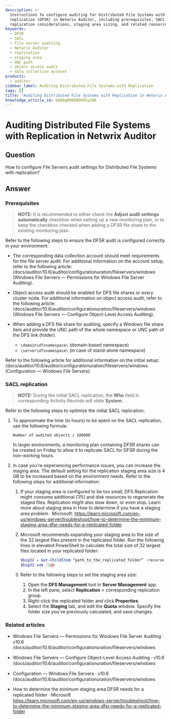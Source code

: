 ```yaml
---
description: >-
  Instructions to configure auditing for Distributed File Systems with
  replication (DFSR) in Netwrix Auditor, including prerequisites, SACL
  replication considerations, staging area sizing, and related resources.
keywords:
  - DFSR
  - SACL
  - file server auditing
  - Netwrix Auditor
  - replication
  - staging area
  - UNC path
  - object access audit
  - data collection account
products:
  - auditor
sidebar_label: Auditing Distributed File Systems with Replication
tags: []
title: "Auditing Distributed File Systems with Replication in Netwrix Auditor"
knowledge_article_id: kA00g000000H9SyCAK
---
```


# Auditing Distributed File Systems with Replication in Netwrix Auditor

## Question

How to configure File Servers audit settings for Distributed File Systems with replication?

## Answer

### Prerequisites

> **NOTE:** It is recommended to either check the **Adjust audit settings automatically** checkbox when setting up a new monitoring plan, or to keep the checkbox checked when adding a DFSR file share to the existing monitoring plan.

Refer to the following steps to ensure the DFSR audit is configured correctly in your environment:

- The corresponding data collection account should meet requirements for the file server audit. For additional information on the account setup, refer to the following article: /docs/auditor/10.6/auditor/configurationuration/fileservers/windows (Windows File Servers — Permissions for Windows File Server Auditing).

- Object access audit should be enabled for DFS file shares or every cluster node. For additional information on object access audit, refer to the following article: /docs/auditor/10.6/auditor/configurationuration/fileservers/windows (Windows File Servers — Configure Object-Level Access Auditing).

- When adding a DFS file share for auditing, specify a Windows file share item and provide the UNC path of the whole namespace or UNC path of the DFS link (folder).

  - `\domain\dfsnamespace\` (domain-based namespace)
  - `\server\dfsnamespace\` (in case of stand-alone namespace)

Refer to the following article for additional information on the initial setup: /docs/auditor/10.6/auditor/configurationuration/fileservers/windows (Configuration — Windows File Servers).

### SACL replication

> **NOTE:** During the initial SACL replication, the **Who** field in corresponding Activity Records will state **System**.

Refer to the following steps to optimize the initial SACL replication:

1. To approximate the time (in hours) to be spent on the SACL replication, use the following formula:

   ```
   Number of audited objects / 180000
   ```

   In larger environments, a monitoring plan containing DFSR shares can be created on Friday to allow it to replicate SACL for DFSR during the non-working hours.

2. In case you're experiencing performance issues, you can increase the staging area. The default setting for the replication staging area size is 4 GB to be increased based on the environment needs. Refer to the following steps for additional information:

   1. If your staging area is configured to be too small, DFS Replication might consume additional CPU and disk resources to regenerate the staged files. Replication might also slow down, or even stop. Learn more about staging area in How to determine if you have a staging area problem ⸱ Microsoft: https://learn.microsoft.com/en-us/windows-server/troubleshoot/how-to-determine-the-minimum-staging-area-dfsr-needs-for-a-replicated-folder

   2. Microsoft recommends expanding your staging area to the size of the 32 largest files present in the replicated folder. Run the following lines in elevated PowerShell to calculate the total size of 32 largest files located in your replicated folder:

      ```powershell
      $big32 = Get-ChildItem “path_to_the_replicated_folder” -recurse | Sort-Object length -descending | select-object -first 32 | measure-object -property length –sum
      $big32.sum /1gb
      ```

   3. Refer to the following steps to set the staging area size:

      1. Open the **DFS Management** tool in **Server Management** app.
      2. In the left pane, select **Replication** > corresponding replication group.
      3. Right-click the replicated folder and click **Properties**.
      4. Select the **Staging** tab, and edit the **Quota** window. Specify the folder size you've previously calculated, and save changes.

### Related articles

- Windows File Servers — Permissions for Windows File Server Auditing ⸱ v10.6  
  /docs/auditor/10.6/auditor/configurationuration/fileservers/windows

- Windows File Servers — Configure Object-Level Access Auditing ⸱ v10.6  
  /docs/auditor/10.6/auditor/configurationuration/fileservers/windows

- Configuration — Windows File Servers ⸱ v10.6  
  /docs/auditor/10.6/auditor/configurationuration/fileservers/windows

- How to determine the minimum staging area DFSR needs for a replicated folder ⸱ Microsoft  
  https://learn.microsoft.com/en-us/windows-server/troubleshoot/how-to-determine-the-minimum-staging-area-dfsr-needs-for-a-replicated-folder
